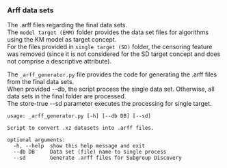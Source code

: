 ### Arff data sets
The .arff files regarding the final data sets.  
The `model target (EMM)` folder provides the data set files for algorithms using the KM model as target concept.  
For the files provided in `single target (SD)` folder, the censoring feature was removed (since it is not considered for the SD target concept and does not comprise a descriptive attribute).

The `_arff_generator.py` file provides the code for generating the .arff files from the final data sets.  
When provided --db, the script process the single data set. Otherwise, all data sets in the final folder are processed.  
The store-true --sd parameter executes the processing for single target.
```
usage: _arff_generator.py [-h] [--db DB] [--sd]

Script to convert .xz datasets into .arff files.

optional arguments:
  -h, --help  show this help message and exit
  --db DB     Data set (file) name to single process
  --sd        Generate .arff files for Subgroup Discovery
```

